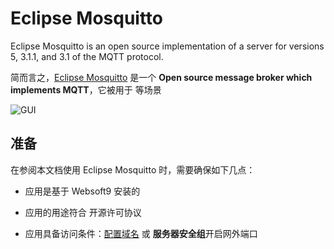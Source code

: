 # Eclipse Mosquitto

Eclipse Mosquitto is an open source implementation of a server for versions 5, 3.1.1, and 3.1 of the MQTT protocol.

简而言之，[Eclipse Mosquitto](https://mosquitto.org/) 是一个 **Open source message broker which implements MQTT**，它被用于  等场景


![GUI](https://libs.websoft9.com/Websoft9/DocsPicture/zh/mosquitto/mosquitto-gui-websoft9.png)


## 准备

在参阅本文档使用 Eclipse Mosquitto 时，需要确保如下几点：

- 应用是基于 Websoft9 安装的

- 应用的用途符合 [](https://some_license_url) 开源许可协议

- 应用具备访问条件：[配置域名](./guide/appsetdomain) 或 **服务器安全组**开启网外端口
